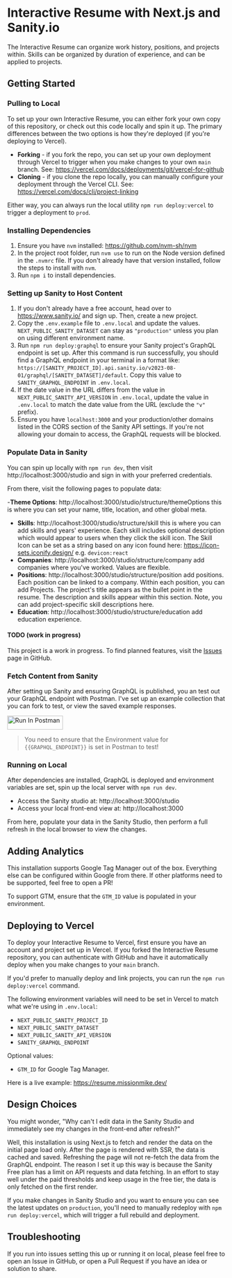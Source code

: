 # Interactive Resume with Next.js and Sanity.io

The Interactive Resume can organize work history, positions, and projects within. Skills can be
organized by duration of experience, and can be applied to projects.

## Getting Started

### Pulling to Local

To set up your own Interactive Resume, you can either fork your own copy of this repository, or
check out this code locally and spin it up. The primary differences between the two options is how
they're deployed (if you're deploying to Vercel).

- **Forking** - if you fork the repo, you can set up your own deployment through Vercel to trigger
  when you make changes to your own `main` branch. See:
  https://vercel.com/docs/deployments/git/vercel-for-github
- **Cloning** - if you clone the repo locally, you can manually configure your deployment through
  the Vercel CLI. See: https://vercel.com/docs/cli/project-linking

Either way, you can always run the local utility `npm run deploy:vercel` to trigger a deployment to
`prod`.

### Installing Dependencies

1. Ensure you have `nvm` installed: https://github.com/nvm-sh/nvm
2. In the project root folder, run `nvm use` to run on the Node version defined in the `.nvmrc`
   file. If you don't already have that version installed, follow the steps to install with `nvm`.
3. Run `npm i` to install dependencies.

### Setting up Sanity to Host Content

1. If you don't already have a free account, head over to https://www.sanity.io/ and sign up. Then,
   create a new project.
2. Copy the `.env.example` file to `.env.local` and update the values. `NEXT_PUBLIC_SANITY_DATASET`
   can stay as `"production"` unless you plan on using different environment name.
3. Run `npm run deploy:graphql` to ensure your Sanity project's GraphQL endpoint is set up. After
   this command is run successfully, you should find a GraphQL endpoint in your terminal in a format
   like: `https://[SANITY_PROJECT_ID].api.sanity.io/v2023-08-01/graphql/[SANITY_DATASET]/default`.
   Copy this value to `SANITY_GRAPHQL_ENDPOINT` in `.env.local`.
4. If the date value in the URL differs from the value in `NEXT_PUBLIC_SANITY_API_VERSION` in
   `.env.local`, update the value in `.env.local` to match the date value from the URL (exclude the
   `"v"` prefix).
5. Ensure you have `localhost:3000` and your production/other domains listed in the CORS section of
   the Sanity API settings. If you're not allowing your domain to access, the GraphQL requests will
   be blocked.

### Populate Data in Sanity

You can spin up locally with `npm run dev`, then visit http://localhost:3000/studio and sign in with
your preferred credentials.

From there, visit the following pages to populate data:

-**Theme Options**: http://localhost:3000/studio/structure/themeOptions this is where you can set
your name, title, location, and other global meta.

- **Skills**: http://localhost:3000/studio/structure/skill this is where you can add skills and
  years' experience. Each skill includes optional description which would appear to users when they
  click the skill icon. The Skill Icon can be set as a string based on any icon found here:
  https://icon-sets.iconify.design/ e.g. `devicon:react`
- **Companies**: http://localhost:3000/studio/structure/company add companies where you've worked.
  Values are flexible.
- **Positions**: http://localhost:3000/studio/structure/position add positions. Each position can be
  linked to a company. Within each position, you can add Projects. The project's title appears as
  the bullet point in the resume. The description and skills appear within this section. Note, you
  can add project-specific skill descriptions here.
- **Education**: http://localhost:3000/studio/structure/education add education experience.

#### TODO (work in progress)

This project is a work in progress. To find planned features, visit the
[Issues](https://github.com/missionmike/interactive-resume/issues) page in GitHub.

### Fetch Content from Sanity

After setting up Sanity and ensuring GraphQL is published, you an test out your GraphQL endpoint
with Postman. I've set up an example collection that you can fork to test, or view the saved example
responses.

[<img src="https://run.pstmn.io/button.svg" alt="Run In Postman" style="width: 128px; height: 32px;">](https://app.getpostman.com/run-collection/2595954-32a4a40a-8daa-45b4-b570-4e533469a20c?action=collection%2Ffork&source=rip_markdown&collection-url=entityId%3D2595954-32a4a40a-8daa-45b4-b570-4e533469a20c%26entityType%3Dcollection%26workspaceId%3D034c1af6-8d72-472b-8943-f6291da07e69#?env%5BInteractive%20Resume%5D=W3sia2V5IjoiR1JBUEhRTF9FTkRQT0lOVCIsInZhbHVlIjoiaHR0cDovL3lvdXItZ3JhcGhxbC1lbmRwb2ludC9ncmFwaHFsIiwiZW5hYmxlZCI6dHJ1ZSwidHlwZSI6ImRlZmF1bHQiLCJzZXNzaW9uVmFsdWUiOiJodHRwOi8veW91ci1ncmFwaHFsLWVuZHBvaW50L2dyYXBocWwiLCJjb21wbGV0ZVNlc3Npb25WYWx1ZSI6Imh0dHA6Ly95b3VyLWdyYXBocWwtZW5kcG9pbnQvZ3JhcGhxbCIsInNlc3Npb25JbmRleCI6MH1d)

> You need to ensure that the Environment value for `{{GRAPHQL_ENDPOINT}}` is set in Postman to
> test!

### Running on Local

After dependencies are installed, GraphQL is deployed and environment variables are set, spin up the
local server with `npm run dev`.

- Access the Sanity studio at: http://localhost:3000/studio
- Access your local front-end view at: http://localhost:3000

From here, populate your data in the Sanity Studio, then perform a full refresh in the local browser
to view the changes.

## Adding Analytics

This installation supports Google Tag Manager out of the box. Everything else can be configured
within Google from there. If other platforms need to be supported, feel free to open a PR!

To support GTM, ensure that the `GTM_ID` value is populated in your environment.

## Deploying to Vercel

To deploy your Interactive Resume to Vercel, first ensure you have an account and project set up in
Vercel. If you forked the Interactive Resume repository, you can authenticate with GitHub and have
it automatically deploy when you make changes to your `main` branch.

If you'd prefer to manually deploy and link projects, you can run the `npm run deploy:vercel`
command.

The following environment variables will need to be set in Vercel to match what we're using in
`.env.local`:

- `NEXT_PUBLIC_SANITY_PROJECT_ID`
- `NEXT_PUBLIC_SANITY_DATASET`
- `NEXT_PUBLIC_SANITY_API_VERSION`
- `SANITY_GRAPHQL_ENDPOINT`

Optional values:

- `GTM_ID` for Google Tag Manager.

Here is a live example: https://resume.missionmike.dev/

## Design Choices

You might wonder, "Why can't I edit data in the Sanity Studio and immediately see my changes in the
front-end after refresh?"

Well, this installation is using Next.js to fetch and render the data on the initial page load only.
After the page is rendered with SSR, the data is cached and saved. Refreshing the page will not
re-fetch the data from the GraphQL endpoint. The reason I set it up this way is because the Sanity
Free plan has a limit on API requests and data fetching. In an effort to stay well under the paid
thresholds and keep usage in the free tier, the data is only fetched on the first render.

If you make changes in Sanity Studio and you want to ensure you can see the latest updates on
`production`, you'll need to manually redeploy with `npm run deploy:vercel`, which will trigger a
full rebuild and deployment.

## Troubleshooting

If you run into issues setting this up or running it on local, please feel free to open an Issue in
GitHub, or open a Pull Request if you have an idea or solution to share.
